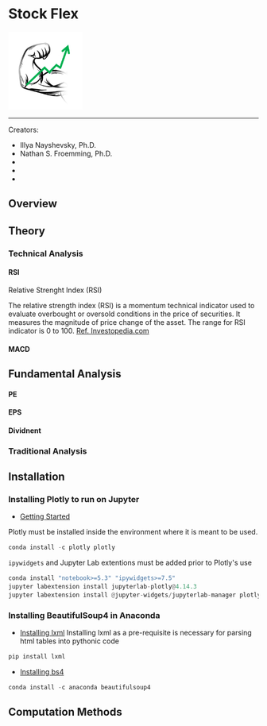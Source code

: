 # Stock Flex

<img src="images/logo.png" width="150" title="stock_flex">

---
Creators: 
- Illya Nayshevsky, Ph.D.
- Nathan S. Froemming, Ph.D.
- 
- 
- 


## Overview


## Theory
### Technical Analysis
#### RSI
Relative Strenght Index (RSI)

The relative strength index (RSI) is a momentum technical indicator used to evaluate overbought or oversold conditions in the price of securities. It measures the magnitude of price change of the asset. The range for RSI indicator is 0 to 100. [Ref. Investopedia.com](https://www.investopedia.com/terms/r/rsi.asp)


#### MACD



## Fundamental Analysis
#### PE

#### EPS

#### Dividnent



### Traditional Analysis
#### 


## Installation
### Installing Plotly to run on Jupyter
* [Getting Started](https://plotly.com/python/getting-started/)

Plotly must be installed inside the environment where it is meant to be used.

```python
conda install -c plotly plotly
```

<code>ipywidgets</code> and Jupyter Lab extentions must be added prior to Plotly's use

```python
conda install "notebook>=5.3" "ipywidgets>=7.5"
jupyter labextension install jupyterlab-plotly@4.14.3
jupyter labextension install @jupyter-widgets/jupyterlab-manager plotlywidget@4.14.3
```

### Installing BeautifulSoup4 in Anaconda
* [Installing lxml](https://lxml.de/installation.html)
Installing lxml as a pre-requisite is necessary for parsing html tables into pythonic code
```python
pip install lxml
```

* [Installing bs4](https://anaconda.org/anaconda/beautifulsoup4)
```python
conda install -c anaconda beautifulsoup4
```


## Computation Methods
